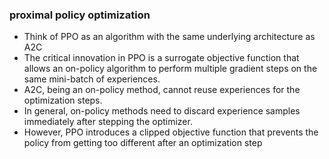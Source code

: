 <!-- 1404-07-07 -->
### proximal policy optimization
- Think of PPO as an algorithm with the same underlying architecture as A2C
- The critical innovation in PPO is a surrogate objective function that allows an on-policy algorithm to perform multiple gradient steps on the same mini-batch of experiences.
- A2C, being an on-policy method, cannot reuse experiences for the optimization steps.
- In general, on-policy methods need to discard experience samples immediately after stepping the optimizer.
- However, PPO introduces a clipped objective function that prevents the policy from getting too different after an optimization step
